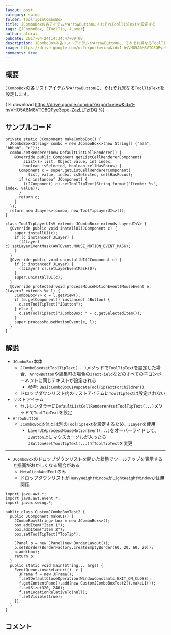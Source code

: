 ```yaml
---
layout: post
category: swing
folder: ToolTipInComboBox
title: JComboBoxの各アイテムやArrowButtonにそれぞれToolTipTextを設定する
tags: [JComboBox, JToolTip, JLayer]
author: aterai
pubdate: 2017-04-24T14:34:47+09:00
description: JComboBoxの各リストアイテムやArrowButtonに、それぞれ異なるToolTipTextを設定します。
image: https://drive.google.com/uc?export=view&id=1-hvVHO5A6M8VTO8QPye3epe-ZazLLTzfDQ
comments: true
---
```

## 概要
`JComboBox`の各リストアイテムや`ArrowButton`に、それぞれ異なる`ToolTipText`を設定します。

{% download https://drive.google.com/uc?export=view&id=1-hvVHO5A6M8VTO8QPye3epe-ZazLLTzfDQ %}

## サンプルコード
<pre class="prettyprint"><code>private static JComponent makeComboBox() {
  JComboBox&lt;String&gt; combo = new JComboBox&lt;&gt;(new String[] {"aaa", "bbbbb", "c"});
  combo.setRenderer(new DefaultListCellRenderer() {
    @Override public Component getListCellRendererComponent(
        JList&lt;?&gt; list, Object value, int index,
        boolean isSelected, boolean cellHasFocus) {
      Component c = super.getListCellRendererComponent(
          list, value, index, isSelected, cellHasFocus);
      if (c instanceof JComponent) {
        ((JComponent) c).setToolTipText(String.format("Item%d: %s", index, value));
      }
      return c;
    }
  });
  return new JLayer&lt;&gt;(combo, new ToolTipLayerUI&lt;&gt;());
}

class ToolTipLayerUI&lt;V extends JComboBox&gt; extends LayerUI&lt;V&gt; {
  @Override public void installUI(JComponent c) {
    super.installUI(c);
    if (c instanceof JLayer) {
      ((JLayer) c).setLayerEventMask(AWTEvent.MOUSE_MOTION_EVENT_MASK);
    }
  }
  @Override public void uninstallUI(JComponent c) {
    if (c instanceof JLayer) {
      ((JLayer) c).setLayerEventMask(0);
    }
    super.uninstallUI(c);
  }
  @Override protected void processMouseMotionEvent(MouseEvent e, JLayer&lt;? extends V&gt; l) {
    JComboBox&lt;?&gt; c = l.getView();
    if (e.getComponent() instanceof JButton) {
      c.setToolTipText("JButton");
    } else {
      c.setToolTipText("JComboBox: " + c.getSelectedItem());
    }
    super.processMouseMotionEvent(e, l);
  }
}
</code></pre>

## 解説
- `JComboBox`本体
    - `JComboBox#setToolTipText(...)`メソッドで`ToolTipText`を設定した場合、`ArrowButton`や編集可の場合の`JTextField`などのすべての子コンポーネントに同じテキストが設定される
        - 参考: `BasicComboBoxUI#updateToolTipTextForChildren()`
    - ドロップダウンリスト内のリストアイテムに`ToolTipText`は設定されない
- リストアイテム
    - セルレンダラーに`DefaultListCellRenderer#setToolTipText(...)`メソッドで`ToolTipText`を設定
- `ArrowButton`
    - `JComboBox`本体とは別の`ToolTipText`を設定するため、`JLayer`を使用
        - `LayerUI#processMouseMotionEvent(...)`をオーバーライドして、`JButton`上にマウスカーソルが入ったら`JButton#setToolTipText(...)`で`ToolTipText`を変更

<!-- dummy comment line for breaking list -->

- - - -
- `JComboBox`のドロップダウンリストを開いた状態でツールチップを表示すると描画がおかしくなる場合がある
    - `MetalLookAndFeel`のみ
    - ドロップダウンリストが`HeavyWeightWindow`か`LightWeightWindow`かは無関係

<!-- dummy comment line for breaking list -->



<pre class="prettyprint"><code>import java.awt.*;
import java.awt.event.*;
import javax.swing.*;

public class CustomJComboBoxTest2 {
  public JComponent makeUI() {
    JComboBox&lt;String&gt; box = new JComboBox&lt;&gt;();
    box.addItem("Item 1");
    box.addItem("Item 2");
    box.setToolTipText("TooTip");

    JPanel p = new JPanel(new BorderLayout());
    p.setBorder(BorderFactory.createEmptyBorder(60, 20, 60, 20));
    p.add(box);
    return p;
  }
  public static void main(String... args) {
    EventQueue.invokeLater(() -&gt; {
      JFrame f = new JFrame();
      f.setDefaultCloseOperation(WindowConstants.EXIT_ON_CLOSE);
      f.getContentPane().add(new CustomJComboBoxTest2().makeUI());
      f.setSize(320, 240);
      f.setLocationRelativeTo(null);
      f.setVisible(true);
    });
  }
}
</code></pre>

## コメント
